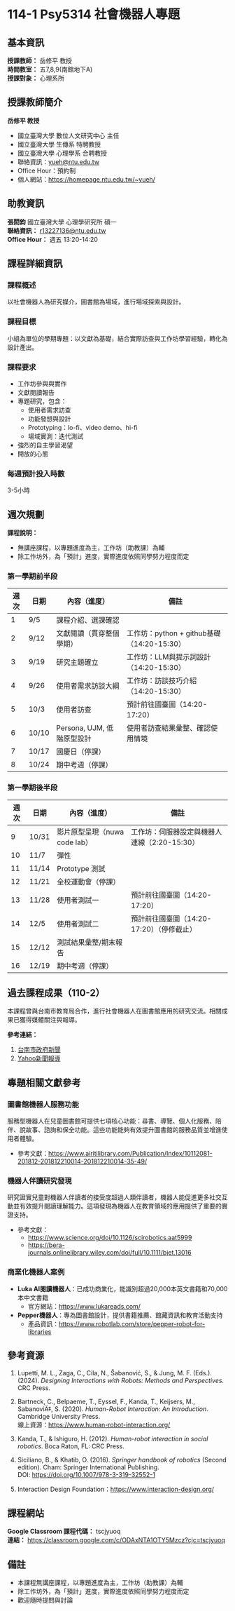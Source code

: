 # 114-1 Psy5314 社會機器人專題

## 基本資訊

**授課教師：** 岳修平 教授  
**時間教室：** 五7,8,9(南館地下A)  
**授課對象：** 心理系所  

## 授課教師簡介

**岳修平 教授**

- 國立臺灣大學 數位人文研究中心 主任
- 國立臺灣大學 生傳系 特聘教授  
- 國立臺灣大學 心理學系 合聘教授
- 聯絡資訊：yueh@ntu.edu.tw
- Office Hour：預約制
- 個人網站：https://homepage.ntu.edu.tw/~yueh/

## 助教資訊

**張閎鈞** 國立臺灣大學 心理學研究所 碩一  
**聯絡資訊：** r13227136@ntu.edu.tw  
**Office Hour：** 週五 13:20-14:20

## 課程詳細資訊

### 課程概述

以社會機器人為研究媒介，圖書館為場域，進行場域探索與設計。

### 課程目標

小組為單位的學期專題：以文獻為基礎，結合實際訪查與工作坊學習經驗，轉化為設計產出。

### 課程要求

- 工作坊參與與實作
- 文獻閱讀報告
- 專題研究，包含：
  - 使用者需求訪查
  - 功能發想與設計
  - Prototyping：lo-fi、video demo、hi-fi
  - 場域實測：迭代測試
- 強烈的自主學習渴望
- 開放的心態

### 每週預計投入時數

3-5小時

## 週次規劃

**課程說明：**

- 無講座課程，以專題進度為主，工作坊（助教課）為輔
- 除工作坊外，為「預計」進度，實際進度依照同學努力程度而定

### 第一學期前半段

| 週次 | 日期  | 內容（進度）               | 備註                                       |
| ---- | ----- | -------------------------- | ------------------------------------------ |
| 1    | 9/5   | 課程介紹、選課確認         |                                            |
| 2    | 9/12  | 文獻閱讀（貫穿整個學期）   | 工作坊：python + github基礎（14:20-15:30） |
| 3    | 9/19  | 研究主題確立               | 工作坊：LLM與提示詞設計（14:20-15:30）     |
| 4    | 9/26  | 使用者需求訪談大綱         | 工作坊：訪談技巧介紹（14:20-15:30）        |
| 5    | 10/3  | 使用者訪查                 | 預計前往國臺圖（14:20-17:20）              |
| 6    | 10/10 | Persona, UJM, 低階原型設計 | 使用者訪查結果彙整、確認使用情境           |
| 7    | 10/17 | 國慶日（停課）             |                                            |
| 8    | 10/24 | 期中考週（停課）           |                                            |

### 第一學期後半段

| 週次 | 日期  | 內容（進度）                  | 備註                                         |
| ---- | ----- | ----------------------------- | -------------------------------------------- |
| 9    | 10/31 | 影片原型呈現（nuwa code lab） | 工作坊：伺服器設定與機器人連線（2:20-15:30） |
| 10   | 11/7  | 彈性                          |                                              |
| 11   | 11/14 | Prototype 測試                |                                              |
| 12   | 11/21 | 全校運動會（停課）            |                                              |
| 13   | 11/28 | 使用者測試一                  | 預計前往國臺圖（14:20-17:20）                |
| 14   | 12/5  | 使用者測試二                  | 預計前往國臺圖（14:20-17:20）（停修截止）    |
| 15   | 12/12 | 測試結果彙整/期末報告         |                                              |
| 16   | 12/19 | 期中考週（停課）              |                                              |

## 過去課程成果（110-2）

本課程曾與台南市教育局合作，進行社會機器人在圖書館應用的研究交流。相關成果已獲得媒體關注與報導。

**參考連結：**

1. [台南市政府新聞](https://www.tainan.gov.tw/news_content.aspx?n=13371&s=7899369)
2. [Yahoo新聞報導](https://tw.news.yahoo.com/%E7%A4%BE%E6%9C%83%E6%A9%9F%E5%99%A8%E4%BA%BA%E5%B0%88%E9%A1%8C-%E5%8D%97%E5%B8%82%E6%95%99%E8%82%B2%E5%B1%80%E8%88%87%E5%8F%B0%E5%A4%A7%E9%96%8B%E5%95%9F%E7%A0%94%E7%A9%B6%E4%BA%A4%E6%B5%81-124835942.html)

## 專題相關文獻參考

### 圖書館機器人服務功能

服務型機器人在兒童圖書館可提供七項核心功能：尋書、導覽、個人化服務、陪伴、說故事、諮詢和保全功能。這些功能能夠有效提升圖書館的服務品質並增進使用者體驗。

- 參考文獻：https://www.airitilibrary.com/Publication/Index/10112081-201812-201812210014-201812210014-35-49/

### 機器人伴讀研究發現

研究證實兒童對機器人伴讀者的接受度超過人類伴讀者，機器人能促進更多社交互動並有效提升閱讀理解能力。這項發現為機器人在教育領域的應用提供了重要的實證支持。

- 參考文獻：
  - https://www.science.org/doi/10.1126/scirobotics.aat5999
  - https://bera-journals.onlinelibrary.wiley.com/doi/full/10.1111/bjet.13016

### 商業化機器人案例

- **Luka AI閱讀機器人**：已成功商業化，能識別超過20,000本英文書籍和70,000本中文書籍
  - 官方網站：https://www.lukareads.com/
- **Pepper機器人**：專為圖書館設計，提供書籍推薦、館藏資訊和教育活動支持
  - 產品資訊：https://www.robotlab.com/store/pepper-robot-for-libraries

## 參考資源

1. Lupetti, M. L., Zaga, C., Cila, N., Šabanović, S., & Jung, M. F. (Eds.). (2024). *Designing Interactions with Robots: Methods and Perspectives*. CRC Press.

2. Bartneck, C., Belpaeme, T., Eyssel, F., Kanda, T., Keijsers, M., SabanoviÄ‡, S. (2020). *Human-Robot Interaction: An Introduction*. Cambridge University Press.  
   線上資源：https://www.human-robot-interaction.org/

3. Kanda, T., & Ishiguro, H. (2012). *Human-robot interaction in social robotics*. Boca Raton, FL: CRC Press.

4. Siciliano, B., & Khatib, O. (2016). *Springer handbook of robotics* (Second edition). Cham: Springer International Publishing.  
   DOI: https://doi.org/10.1007/978-3-319-32552-1

5. Interaction Design Foundation：https://www.interaction-design.org/

## 課程網站

**Google Classroom 課程代碼：** tscjyuoq  
**連結：** https://classroom.google.com/c/ODAxNTA1OTY5Mzcz?cjc=tscjyuoq

## 備註

- 本課程無講座課程，以專題進度為主，工作坊（助教課）為輔
- 除工作坊外，為「預計」進度，實際進度依照同學努力程度而定
- 歡迎隨時提問與討論